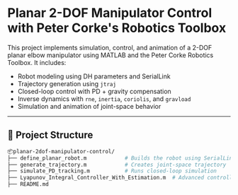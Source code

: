 # Planar 2-DOF Manipulator Control with Peter Corke's Robotics Toolbox

This project implements simulation, control, and animation of a 2-DOF planar elbow manipulator using MATLAB and the Peter Corke Robotics Toolbox. It includes:

- Robot modeling using DH parameters and SerialLink
- Trajectory generation using `jtraj`
- Closed-loop control with PD + gravity compensation
- Inverse dynamics with `rne`, `inertia`, `coriolis`, and `gravload`
- Simulation and animation of joint-space behavior

---

## 📁 Project Structure

```bash
📦planar-2dof-manipulator-control/
├── define_planar_robot.m            # Builds the robot using SerialLink
├── generate_trajectory.m            # Creates joint-space trajectory
├── simulate_PD_tracking.m           # Runs closed-loop simulation
├── Lyapunov_Integral_Controller_With_Estimation.m  # Advanced controller (optional)
├── README.md

